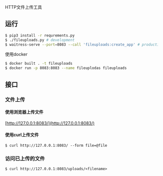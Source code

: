HTTP文件上传工具

## 运行

```bash
$ pip3 install -r requrements.py
$ ./fileuploads.py # development
$ waitress-serve --port=8083 --call 'fileuploads:create_app' # production
```

使用docker
```bash
$ docker built . -t fileuploads
$ docker run -p 8083:8083 --name fileuplodas fileuploads
```

## 接口

### 文件上传

#### 使用浏览器上传文件

[http://127.0.0.1:8083/](http://127.0.0.1:8083/)


#### 使用curl上传文件

```
$ curl http://127.0.0.1:8083/ --form file=@file
```

### 访问已上传的文件

```
$ curl http://127.0.0.1:8083/uploads/<filename>
```
